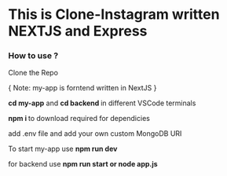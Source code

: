 <h1>This is Clone-Instagram written NEXTJS and Express 

</h1>

<h3> How to use ?</h3>

<p> Clone the Repo </p>

{ Note: my-app is forntend written in NextJS }

<p> <b>cd my-app</b> and <b>cd backend </b> in different VSCode terminals</p>

<p> <b>npm i </b>to download required for dependicies</p>

<p>add .env file and add your own custom MongoDB URI </p>

<p>To start my-app use <b>npm run dev</b></p>

<p>for backend use <b>npm run start or node app.js </b></p>
